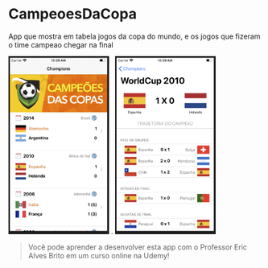 # CampeoesDaCopa
App que mostra em tabela jogos da copa do mundo, e os jogos que fizeram o time campeao chegar na final

<img src="Images/Home.png" width="200"> .    <img src="Images/WorldCUP.png" width="200"> 

> Você pode aprender a desenvolver esta app com o Professor Eric Alves Brito em um curso online na Udemy!
